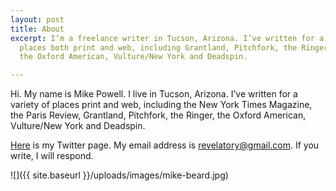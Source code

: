 ```yaml
---
layout: post
title: About
excerpt: I’m a freelance writer in Tucson, Arizona. I’ve written for a variety of
  places both print and web, including Grantland, Pitchfork, the Ringer, Rolling Stone,
  the Oxford American, Vulture/New York and Deadspin.

---
```

Hi. My name is Mike Powell. I live in Tucson, Arizona. I’ve written for a variety of places print and web, including the New York Times Magazine, the Paris Review, Grantland, Pitchfork, the Ringer, the Oxford American, Vulture/New York and Deadspin.

[Here](https://twitter.com/sternlunch) is my Twitter page. My email address is [revelatory@gmail.com](mailto:revelatory@gmail.com). If you write, I will respond. 

![]({{ site.baseurl }}/uploads/images/mike-beard.jpg)